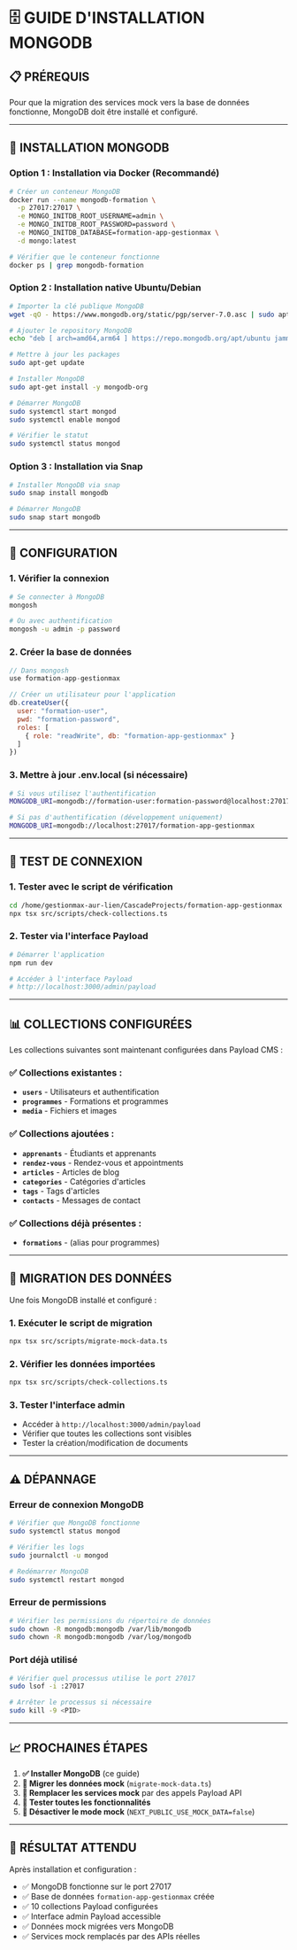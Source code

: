 # 🗄️ GUIDE D'INSTALLATION MONGODB

## 📋 PRÉREQUIS

Pour que la migration des services mock vers la base de données fonctionne, MongoDB doit être installé et configuré.

---

## 🚀 INSTALLATION MONGODB

### **Option 1 : Installation via Docker (Recommandé)**

```bash
# Créer un conteneur MongoDB
docker run --name mongodb-formation \
  -p 27017:27017 \
  -e MONGO_INITDB_ROOT_USERNAME=admin \
  -e MONGO_INITDB_ROOT_PASSWORD=password \
  -e MONGO_INITDB_DATABASE=formation-app-gestionmax \
  -d mongo:latest

# Vérifier que le conteneur fonctionne
docker ps | grep mongodb-formation
```

### **Option 2 : Installation native Ubuntu/Debian**

```bash
# Importer la clé publique MongoDB
wget -qO - https://www.mongodb.org/static/pgp/server-7.0.asc | sudo apt-key add -

# Ajouter le repository MongoDB
echo "deb [ arch=amd64,arm64 ] https://repo.mongodb.org/apt/ubuntu jammy/mongodb-org/7.0 multiverse" | sudo tee /etc/apt/sources.list.d/mongodb-org-7.0.list

# Mettre à jour les packages
sudo apt-get update

# Installer MongoDB
sudo apt-get install -y mongodb-org

# Démarrer MongoDB
sudo systemctl start mongod
sudo systemctl enable mongod

# Vérifier le statut
sudo systemctl status mongod
```

### **Option 3 : Installation via Snap**

```bash
# Installer MongoDB via snap
sudo snap install mongodb

# Démarrer MongoDB
sudo snap start mongodb
```

---

## 🔧 CONFIGURATION

### **1. Vérifier la connexion**

```bash
# Se connecter à MongoDB
mongosh

# Ou avec authentification
mongosh -u admin -p password
```

### **2. Créer la base de données**

```javascript
// Dans mongosh
use formation-app-gestionmax

// Créer un utilisateur pour l'application
db.createUser({
  user: "formation-user",
  pwd: "formation-password",
  roles: [
    { role: "readWrite", db: "formation-app-gestionmax" }
  ]
})
```

### **3. Mettre à jour .env.local (si nécessaire)**

```bash
# Si vous utilisez l'authentification
MONGODB_URI=mongodb://formation-user:formation-password@localhost:27017/formation-app-gestionmax

# Si pas d'authentification (développement uniquement)
MONGODB_URI=mongodb://localhost:27017/formation-app-gestionmax
```

---

## 🧪 TEST DE CONNEXION

### **1. Tester avec le script de vérification**

```bash
cd /home/gestionmax-aur-lien/CascadeProjects/formation-app-gestionmax
npx tsx src/scripts/check-collections.ts
```

### **2. Tester via l'interface Payload**

```bash
# Démarrer l'application
npm run dev

# Accéder à l'interface Payload
# http://localhost:3000/admin/payload
```

---

## 📊 COLLECTIONS CONFIGURÉES

Les collections suivantes sont maintenant configurées dans Payload CMS :

### **✅ Collections existantes :**

- **`users`** - Utilisateurs et authentification
- **`programmes`** - Formations et programmes
- **`media`** - Fichiers et images

### **✅ Collections ajoutées :**

- **`apprenants`** - Étudiants et apprenants
- **`rendez-vous`** - Rendez-vous et appointments
- **`articles`** - Articles de blog
- **`categories`** - Catégories d'articles
- **`tags`** - Tags d'articles
- **`contacts`** - Messages de contact

### **✅ Collections déjà présentes :**

- **`formations`** - (alias pour programmes)

---

## 🚀 MIGRATION DES DONNÉES

Une fois MongoDB installé et configuré :

### **1. Exécuter le script de migration**

```bash
npx tsx src/scripts/migrate-mock-data.ts
```

### **2. Vérifier les données importées**

```bash
npx tsx src/scripts/check-collections.ts
```

### **3. Tester l'interface admin**

- Accéder à `http://localhost:3000/admin/payload`
- Vérifier que toutes les collections sont visibles
- Tester la création/modification de documents

---

## ⚠️ DÉPANNAGE

### **Erreur de connexion MongoDB**

```bash
# Vérifier que MongoDB fonctionne
sudo systemctl status mongod

# Vérifier les logs
sudo journalctl -u mongod

# Redémarrer MongoDB
sudo systemctl restart mongod
```

### **Erreur de permissions**

```bash
# Vérifier les permissions du répertoire de données
sudo chown -R mongodb:mongodb /var/lib/mongodb
sudo chown -R mongodb:mongodb /var/log/mongodb
```

### **Port déjà utilisé**

```bash
# Vérifier quel processus utilise le port 27017
sudo lsof -i :27017

# Arrêter le processus si nécessaire
sudo kill -9 <PID>
```

---

## 📈 PROCHAINES ÉTAPES

1. **✅ Installer MongoDB** (ce guide)
2. **🔄 Migrer les données mock** (`migrate-mock-data.ts`)
3. **🔄 Remplacer les services mock** par des appels Payload API
4. **🔄 Tester toutes les fonctionnalités**
5. **🔄 Désactiver le mode mock** (`NEXT_PUBLIC_USE_MOCK_DATA=false`)

---

## 🎯 RÉSULTAT ATTENDU

Après installation et configuration :

- ✅ MongoDB fonctionne sur le port 27017
- ✅ Base de données `formation-app-gestionmax` créée
- ✅ 10 collections Payload configurées
- ✅ Interface admin Payload accessible
- ✅ Données mock migrées vers MongoDB
- ✅ Services mock remplacés par des APIs réelles
